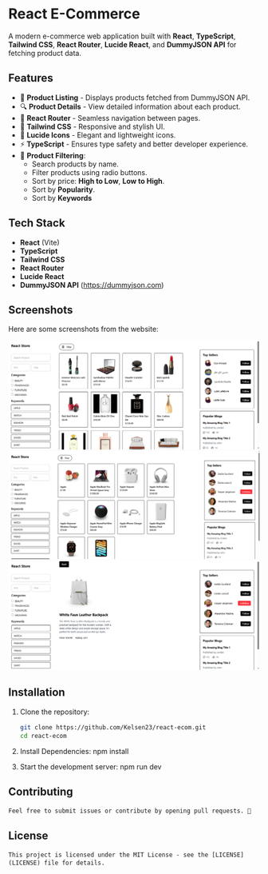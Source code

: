 # React E-Commerce

A modern e-commerce web application built with **React**, **TypeScript**, **Tailwind CSS**, **React Router**, **Lucide React**, and **DummyJSON API** for fetching product data.

## Features

- 🛒 **Product Listing** - Displays products fetched from DummyJSON API.
- 🔍 **Product Details** - View detailed information about each product.
- 📍 **React Router** - Seamless navigation between pages.
- 🎨 **Tailwind CSS** - Responsive and stylish UI.
- 🔗 **Lucide Icons** - Elegant and lightweight icons.
- ⚡ **TypeScript** - Ensures type safety and better developer experience.
- 🔎 **Product Filtering**:
  - Search products by name.
  - Filter products using radio buttons.
  - Sort by price: **High to Low**, **Low to High**.
  - Sort by **Popularity**.
  - Sort by **Keywords**

## Tech Stack

- **React** (Vite)
- **TypeScript**
- **Tailwind CSS**
- **React Router**
- **Lucide React**
- **DummyJSON API** (https://dummyjson.com)

## Screenshots

Here are some screenshots from the website:

![Screenshot 1](./public/screenshot1.png)
![Screenshot 2](./public/screenshot2.PNG)
![Screenshot 3](./public/screenshot3.PNG)


## Installation

1. Clone the repository:

   ```bash
   git clone https://github.com/Kelsen23/react-ecom.git
   cd react-ecom

2. Install Dependencies:
    npm install

3. Start the development server:
    npm run dev

## Contributing
    Feel free to submit issues or contribute by opening pull requests. 🎉

## License
    This project is licensed under the MIT License - see the [LICENSE](LICENSE) file for details.